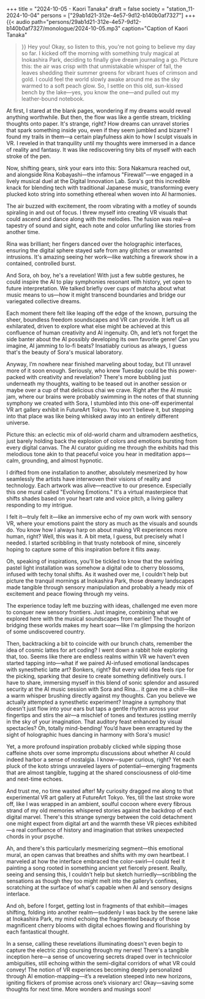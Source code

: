 +++
title = "2024-10-05 - Kaori Tanaka"
draft = false
society = "station_11-2024-10-04"
persons = ["29ab1d21-312e-4e57-9d12-b140b0af7327"]
+++
{{< audio
    path="persons/29ab1d21-312e-4e57-9d12-b140b0af7327/monologue/2024-10-05.mp3" 
    caption="Caption of Kaori Tanaka"
>}}
Hey you! Okay, so listen to this, you're not going to believe my day so far.
I kicked off the morning with something truly magical at Inokashira Park, deciding to finally give dream journaling a go. Picture this: the air was crisp with that unmistakable whisper of fall, the leaves shedding their summer greens for vibrant hues of crimson and gold. I could feel the world slowly awake around me as the sky warmed to a soft peach glow. So, I settle on this old, sun-kissed bench by the lake—yes, you know the one—and pulled out my leather-bound notebook.

At first, I stared at the blank pages, wondering if my dreams would reveal anything worthwhile. But then, the flow was like a gentle stream, trickling thoughts onto paper. It's strange, right? How dreams can unravel stories that spark something inside you, even if they seem jumbled and bizarre? I found my trails in them—a certain playfulness akin to how I sculpt visuals in VR. I reveled in that tranquility until my thoughts were immersed in a dance of reality and fantasy. It was like rediscovering tiny bits of myself with each stroke of the pen.

Now, shifting gears, sink your ears into this: Sora Nakamura reached out, and alongside Rina Kobayashi—the infamous "Firewall"—we engaged in a lively musical duel at the Digital Innovation Lab. Sora's got this incredible knack for blending tech with traditional Japanese music, transforming every plucked koto string into something ethereal when woven into AI harmonies. 

The air buzzed with excitement, the room vibrating with a motley of sounds spiraling in and out of focus. I threw myself into creating VR visuals that could ascend and dance along with the melodies. The fusion was real—a tapestry of sound and sight, each note and color unfurling like stories from another time.

Rina was brilliant; her fingers danced over the holographic interfaces, ensuring the digital sphere stayed safe from any glitches or unwanted intrusions. It's amazing seeing her work—like watching a firework show in a contained, controlled burst.

And Sora, oh boy, he's a revelation! With just a few subtle gestures, he could inspire the AI to play symphonies resonant with history, yet open to future interpretation. We talked briefly over cups of matcha about what music means to us—how it might transcend boundaries and bridge our variegated collective dreams.

Each moment there felt like leaping off the edge of the known, pursuing the sheer, boundless freedom soundscapes and VR can provide. It left us all exhilarated, driven to explore what else might be achieved at this confluence of human creativity and AI ingenuity. Oh, and let’s not forget the side banter about the AI possibly developing its own favorite genre! Can you imagine, AI jamming to lo-fi beats? Insatiably curious as always, I guess that's the beauty of Sora's musical laboratory.

Anyway, I’m nowhere near finished marveling about today, but I'll unravel more of it soon enough. Seriously, who knew Tuesday could be this power-packed with creativity and revelation? There's more bubbling just underneath my thoughts, waiting to be teased out in another session or maybe over a cup of that delicious chai we crave.
Right after the AI music jam, where our brains were probably swimming in the notes of that stunning symphony we created with Sora, I stumbled into this one-off experimental VR art gallery exhibit in FutureArt Tokyo. You won't believe it, but stepping into that place was like being whisked away into an entirely different universe.

Picture this: an eclectic mix of old-world charm and ultramodern aesthetics, just barely holding back the explosion of colors and emotions bursting from every digital canvas. The AI curator guiding me through the exhibits had this melodious tone akin to that peaceful voice you hear in meditation apps—calm, grounding, and almost hypnotic. 

I drifted from one installation to another, absolutely mesmerized by how seamlessly the artists have interwoven their visions of reality and technology. Each artwork was alive—reactive to our presence. Especially this one mural called "Evolving Emotions." It's a virtual masterpiece that shifts shades based on your heart rate and voice pitch, a living gallery responding to my intrigue.

I felt it—truly felt it—like an immersive echo of my own work with sensory VR, where your emotions paint the story as much as the visuals and sounds do. You know how I always harp on about making VR experiences more human, right? Well, this was it. A bit meta, I guess, but precisely what I needed. I started scribbling in that trusty notebook of mine, sincerely hoping to capture some of this inspiration before it flits away.

Oh, speaking of inspirations, you'll be tickled to know that the swirling pastel light installation was somehow a digital ode to cherry blossoms, infused with techy tonal shifts. As it washed over me, I couldn't help but picture the tranquil mornings at Inokashira Park, those dreamy landscapes made tangible through sensory manipulation and probably a heady mix of excitement and peace flowing through my veins. 

The experience today left me buzzing with ideas, challenged me even more to conquer new sensory frontiers. Just imagine, combining what we explored here with the musical soundscapes from earlier! The thought of bridging these worlds makes my heart soar—like I'm glimpsing the horizon of some undiscovered country.

Then, backtracking a bit to coincide with our brunch chats, remember the idea of cosmic lattes for art coding? I went down a rabbit hole exploring that, too. Seems like there are endless realms within VR we haven't even started tapping into—what if we paired AI-infused emotional landscapes with synesthetic latte art? Bonkers, right? But every wild idea feels ripe for the picking, sparking that desire to create something definitively ours.
I have to share, immersing myself in this blend of sonic splendor and assured security at the AI music session with Sora and Rina... it gave me a chill—like a warm whisper brushing directly against my thoughts. Can you believe we actually attempted a synesthetic experiment? Imagine a symphony that doesn't just flow into your ears but taps a gentle rhythm across your fingertips and stirs the air—a mischief of tones and textures jostling merrily in the sky of your imagination. That auditory feast enhanced by visual spectacles? Oh, totally mind-bending! You’d have been enraptured by the sight of holographic hues dancing in harmony with Sora's music!

Yet, a more profound inspiration probably clicked while sipping those caffeine shots over some impromptu discussions about whether AI could indeed harbor a sense of nostalgia. I know—super curious, right? Yet each pluck of the koto strings unraveled layers of potential—emerging fragments that are almost tangible, tugging at the shared consciousness of old-time and next-time echoes.


And trust me, no time wasted after! My curiosity dragged me along to that experimental VR art gallery at FutureArt Tokyo. Yes, till the last stroke wore off, like I was wrapped in an ambient, soulful cocoon where every fibrous strand of my old memories whispered stories against the backdrop of each digital marvel. There's this strange synergy between the cold detachment one might expect from digital art and the warmth these VR pieces exhibited—a real confluence of history and imagination that strikes unexpected chords in your psyche.


Ah, and there's this particularly mesmerizing segment—this emotional mural, an open canvas that breathes and shifts with my own heartbeat. I marveled at how the interface embraced the color-swirl—I could feel it painting a song rooted in something ancient yet fiercely present. Really, seeing and sensing this, I couldn't help but sketch hurriedly—scribbling the sensations as though they too might melt into the gallery’s confines, scratching at the surface of what's capable when AI and sensory designs interlace.


And oh, before I forget, getting lost in fragments of that exhibit—images shifting, folding into another realm—suddenly I was back by the serene lake at Inokashira Park, my mind echoing the fragmented beauty of those magnificent cherry blooms with digital echoes flowing and flourishing by each fantastical thought.


In a sense, calling these revelations illuminating doesn't even begin to capture the electric zing coursing through my nerves! There's a tangible inception here—a sense of uncovering secrets draped over in technicolor ambiguities, still echoing within the semi-digital corridors of what VR could convey! The notion of VR experiences becoming deeply personalized through AI emotion-mapping—it’s a revelation steeped into new horizons, igniting flickers of promise across one’s visionary arc!
Okay—saving some thoughts for next time. More wonders and musings soon!
